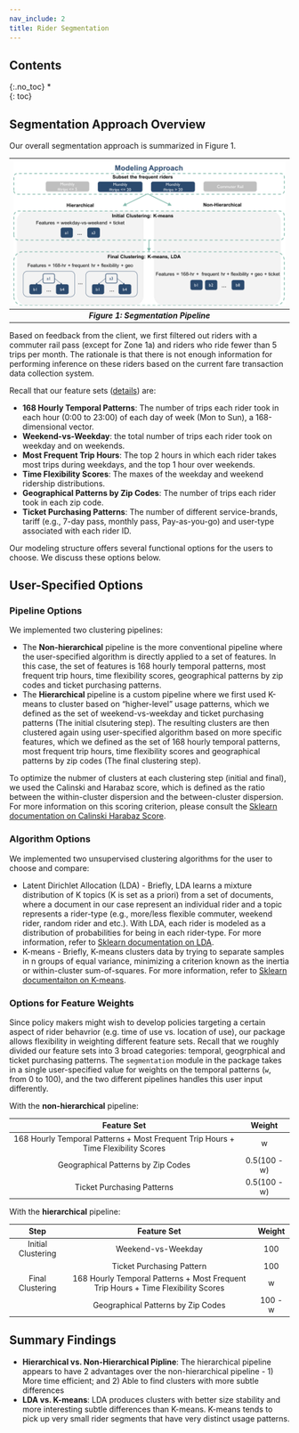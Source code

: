 ```yaml
---
nav_include: 2
title: Rider Segmentation
---
```


## Contents
{:.no_toc}
*  
{: toc}

## Segmentation Approach Overview 

Our overall segmentation approach is summarized in Figure 1.

| <img src="img/segmentation_model.png" width="1000">|
|:--:|
| ***Figure 1: Segmentation Pipeline***|

Based on feedback from the client, we first filtered out riders with a commuter rail pass (except for Zone 1a) and riders who ride fewer than 5 trips per month. The rationale is that there is not enough information for performing inference on these riders based on the current fare transaction data collection system. 

Recall that our feature sets ([details](https://ac297r-mbta-2018.github.io/Final-Report/feature.html)) are:

- **168 Hourly Temporal Patterns**: The number of trips each rider took in each hour (0:00 to 23:00) of each day of week (Mon to Sun), a 168-dimensional vector.
- **Weekend-vs-Weekday**: the total number of trips each rider took on weekday and on weekends.
- **Most Frequent Trip Hours**: The top 2 hours in which each rider takes most trips during weekdays, and the top 1 hour over weekends. 
- **Time Flexibility Scores**: The maxes of the weekday and weekend ridership distributions.
- **Geographical Patterns by Zip Codes**: The number of trips each rider took in each zip code.
- **Ticket Purchasing Patterns**: The number of different service-brands, tariff (e.g., 7-day pass, monthly pass, Pay-as-you-go) and user-type associated with each rider ID.

Our modeling structure offers several functional options for the users to choose. We discuss these options below. 


## User-Specified Options

### Pipeline Options

We implemented two clustering pipelines:
- The **Non-hierarchical** pipeline is the more conventional pipeline where the user-specified algorithm is directly applied to a set of features. In this case, the set of features is 168 hourly temporal patterns, most frequent trip hours, time flexibility scores, geographical patterns by zip codes and ticket purchasing patterns.
- The **Hierarchical** pipeline is a custom pipeline where we first used K-means to cluster based on “higher-level” usage patterns, which we defined as the set of weekend-vs-weekday and ticket purchasing patterns (The initial clsutering step). The resulting clusters are then clustered again using user-specified algorithm based on more specific features, which we defined as the set of 168 hourly temporal patterns, most frequent trip hours, time flexibility scores and geographical patterns by zip codes (The final clustering step).

To optimize the nubmer of clusters at each clustering step (initial and final), we used the Calinski and Harabaz score, which is defined as the ratio between the within-cluster dispersion and the between-cluster dispersion. For more information on this scoring criterion, please consult the [Sklearn documentation on Calinski Harabaz Score](http://scikit-learn.org/stable/modules/generated/sklearn.metrics.calinski_harabaz_score.html).


### Algorithm Options

We implemented two unsupervised clustering algorithms for the user to choose and compare:

- Latent Dirichlet Allocation (LDA) - Briefly, LDA learns a mixture distribution of K topics (K is set as a priori) from a set of documents, where a document in our case represent an individual rider and a topic represents a rider-type (e.g., more/less flexible commuter, weekend rider, random rider and etc.). With LDA, each rider is modeled as a distribution of probabilities for being in each rider-type. For more information, refer to [Sklearn documentation on LDA](https://en.wikipedia.org/wiki/Latent_Dirichlet_allocation).
- K-means - Briefly, K-means clusters data by trying to separate samples in n groups of equal variance, minimizing a criterion known as the inertia or within-cluster sum-of-squares. For more information, refer to [Sklearn documentaiton on K-means](https://en.wikipedia.org/wiki/K-means_clustering).


### Options for Feature Weights
Since policy makers might wish to develop policies targeting a certain aspect of rider behavrior (e.g. time of use vs. location of use), our package allows flexibility in weighting different feature sets. Recall that we roughly divided our feature sets into 3 broad categories: temporal, geogrphical and ticket purchasing patterns. The ```segmentation``` module in the package takes in a single user-specified value for weights on the temporal patterns (`w`, from 0 to 100), and the two different pipelines handles this user input differently.

With the **non-hierarchical** pipeline:


| Feature Set | Weight |
|:--:|:--:|
| 168 Hourly Temporal Patterns + Most Frequent Trip Hours + Time Flexibility Scores| w |
|Geographical Patterns by Zip Codes| 0.5(100 - w)|
|Ticket Purchasing Patterns|0.5(100 - w)|


With the **hierarchical** pipeline:

|Step | Feature Set | Weight |
|:--:|:--:|:--:|
|Initial Clustering | Weekend-vs-Weekday| 100 |
||Ticket Purchasing Pattern| 100|
|Final Clustering | 168 Hourly Temporal Patterns + Most Frequent Trip Hours + Time Flexibility Scores| w |
| | Geographical Patterns by Zip Codes| 100 - w|



## Summary Findings

- **Hierarchical vs. Non-Hierarchical Pipline**: The hierarchical pipeline appears to have 2 advantages over the non-hierarchical pipeline - 1) More time efficient; and 2) Able to find clusters with more subtle differences
- **LDA vs. K-means**: LDA produces clusters with better size stability and more interesting subtle differences than K-means. K-means tends to pick up very small rider segments that have very distinct usage patterns.
